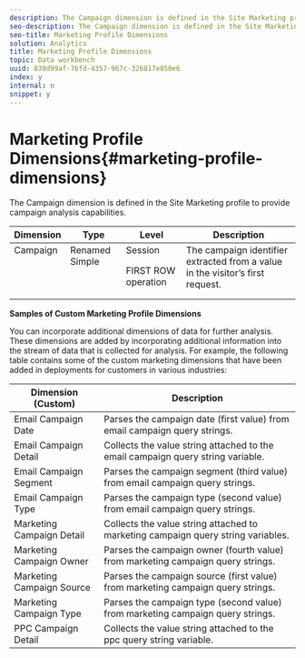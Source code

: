 ```yaml
---
description: The Campaign dimension is defined in the Site Marketing profile to provide campaign analysis capabilities.
seo-description: The Campaign dimension is defined in the Site Marketing profile to provide campaign analysis capabilities.
seo-title: Marketing Profile Dimensions
solution: Analytics
title: Marketing Profile Dimensions
topic: Data workbench
uuid: 839d99af-76fd-4357-967c-326817e850e6
index: y
internal: n
snippet: y
---
```


# Marketing Profile Dimensions{#marketing-profile-dimensions}

The Campaign dimension is defined in the Site Marketing profile to provide campaign analysis capabilities.

<table id="table_27A4B8247F6D4E18BD61041CED7D8805"> 
 <thead> 
  <tr> 
   <th colname="col1" class="entry"> Dimension </th> 
   <th colname="col2" class="entry"> Type </th> 
   <th colname="col3" class="entry"> Level </th> 
   <th colname="col4" class="entry"> Description </th> 
  </tr> 
 </thead>
 <tbody> 
  <tr valign="top"> 
   <td colname="col1"> Campaign </td> 
   <td colname="col2"> Renamed Simple </td> 
   <td colname="col3">Session <p>FIRST ROW operation </p></td> 
   <td colname="col4"> The campaign identifier extracted from a value in the visitor’s first request. </td> 
  </tr> 
 </tbody> 
</table>

**Samples of Custom Marketing Profile Dimensions**

You can incorporate additional dimensions of data for further analysis. These dimensions are added by incorporating additional information into the stream of data that is collected for analysis. For example, the following table contains some of the custom marketing dimensions that have been added in deployments for customers in various industries: 

|  Dimension (Custom)  | Description  |
|---|---|
|  Email Campaign Date  | Parses the campaign date (first value) from email campaign query strings.  |
|  Email Campaign Detail  | Collects the value string attached to the email campaign query string variable.  |
|  Email Campaign Segment  | Parses the campaign segment (third value) from email campaign query strings.  |
|  Email Campaign Type  | Parses the campaign type (second value) from email campaign query strings.  |
|  Marketing Campaign Detail  | Collects the value string attached to marketing campaign query string variables.  |
|  Marketing Campaign Owner  | Parses the campaign owner (fourth value) from marketing campaign query strings.  |
|  Marketing Campaign Source  | Parses the campaign source (first value) from marketing campaign query strings.  |
|  Marketing Campaign Type  | Parses the campaign type (second value) from marketing campaign query strings.  |
|  PPC Campaign Detail  | Collects the value string attached to the ppc query string variable.  |

